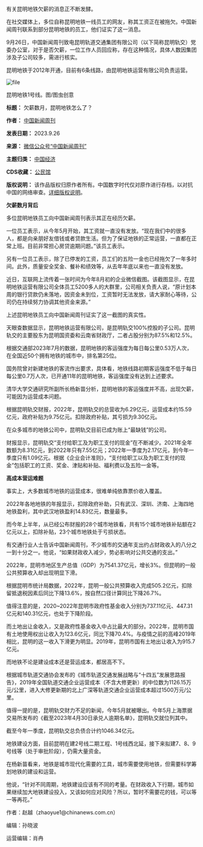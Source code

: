 有关昆明地铁欠薪的消息正不断发酵。


在社交媒体上，多位自称昆明地铁一线员工的网友，称其工资正在被拖欠。中国新闻周刊联系到部分昆明地铁的员工，他们证实了这一消息。


9月26日，中国新闻周刊致电昆明轨道交通集团有限公司（以下简称昆明轨交）党委办公室，对于是否欠薪，一位工作人员回应称，存在这种情况，具体人数因集团涉及子公司较多，需进行核实。


昆明地铁于2012年开通，目前有6条线路，由昆明地铁运营有限公司负责运营。


![file](https://chinadigitaltimes.net/chinese/files/2023/09/image-1695811594407.png)


昆明地铁1号线。图/图虫创意


**标题：** 欠薪数月，昆明地铁怎么了？  

**作者：** [中国新闻周刊](https://chinadigitaltimes.net/space/中国新闻周刊)  

**发表日期：** 2023.9.26  

**来源：** [微信公众号“中国新闻周刊”](https://web.archive.org/web/https://mp.weixin.qq.com/s/bHQy93TYJ9zkRuZlr0FYqQ)  

**主题归类：** [中国经济](https://chinadigitaltimes.net/space/中国经济)  

**CDS收藏：** [公民馆](https://chinadigitaltimes.net/space/%E5%85%AC%E6%B0%91%E9%A6%86)  

**版权说明：** 该作品版权归原作者所有。中国数字时代仅对原作进行存档，以对抗中国的网络审查。[详细版权说明](https://chinadigitaltimes.net/chinese/copyright)。


**欠薪数月背后** 


多位昆明地铁员工向中国新闻周刊表示其正在经历欠薪。


一位员工表示，从今年5月开始，其工资就一直没有发放。“现在我们中的很多人，都是向亲朋好友借钱或者贷款生活。但为了保证地铁的正常运营，一直都在正常上班。目前非常担心房贷逾期问题。”该员工表示。


另有一位员工表示，除了已停发的工资，员工们的五险一金也已经拖欠了一年多时间。此外，质量安全奖金、餐补和绩效等，从去年年底以来也一直没有发放。


近日，互联网上流传着一张时间为今年8月初的企业微信截图。该截图显示，在昆明地铁运营有限公司全体员工5200多人的大群里，公司相关负责人说，“原计划本周的银行贷款仍未落地，因资金未到位，工资暂时无法发放，请大家耐心等待，公司仍在持续努力协调其他资金来源。”


上述昆明地铁员工向中国新闻周刊证实了这一截图的真实性。


天眼查数据显示，昆明地铁运营有限公司，是昆明轨交100%控股的子公司。昆明轨交的主要股东为昆明国资委和云南省财政厅，二者占股分别为87.5%和12.5%。


根据交通部2023年7月的数据，昆明地铁的客运强度为每日每公里0.53万人次，在全国近50个拥有地铁的城市中，排名第25位。


国务院曾对新建地铁的客流作出要求，具体看，地铁线路初期客运强度不低于每日每公里0.7万人次，已开通11年的昆明地铁，客运强度没有达到上述要求。


清华大学交通研究所副所长杨新苗分析，昆明地铁的客运强度并不高，出现欠薪，可能因为运营成本问题。


根据昆明轨交财报，2022年，昆明轨交的总营收为6.29亿元，运营成本约15.59亿元，政府补贴为9.75亿元。扣除政府补贴，其亏损为9.30亿元。


在众多城市的地铁公司中，昆明轨交目前已成为账上“最缺钱”的公司。


财报显示，昆明轨交“支付给职工及为职工支付的现金”在不断减少。2021年全年数额为8.31亿元，到2022年只有7.55亿元；2022年一季度为2.17亿元，到今年一季度只有1.09亿元。根据《企业会计准则》，“支付给职工以及为职工支付的现金”包括职工的工资、奖金、津贴和补贴、福利费以及五险一金等。


**高成本营运难题** 


事实上，大多数城市地铁的运营成本，很难单纯依靠票价收入覆盖。


2022年各地地铁的年报显示，扣除政府补助，只有武汉、深圳、济南、上海四地地铁盈利，其中武汉地铁盈利14.83亿元，数量最多。


而今年上半年，从已经公布财报的28个城市地铁看，共有15个城市地铁补贴额在2亿元以上，扣除补贴，23个城市地铁处于亏损状态。


有交通行业人士告诉中国新闻周刊，不少城市的交通年支出约占财政收入的八分之一到十分之一。他说，“如果财政收入减少，势必影响对公共交通的支出。”


2022年，昆明市地区生产总值（GDP）为7541.37亿元，增长3%。但昆明的一般公共预算收入却出现明显下滑。


根据昆明市统计局数据，2022年，昆明一般公共预算收入完成505.2亿元，扣除留抵退税因素后同比下降13.6%，按自然口径计算同比下降26.7%。


值得注意的是，2020~2022年昆明市政府性基金收入分别为737.11亿元、447.31亿元和140.31亿元，也处于下降阶段。


而土地出让金收入，又是政府性基金收入中占比最大的部分。2022年，昆明市国有土地使用权出让收入为123.6亿元，同比下降70.4%。与疫情之前的高峰2019年相比，昆明的这一收入下滑更为明显。2019年，昆明市国有土地出让收入为915.7亿元。


而地铁不论是建设成本还是营运成本，都居高不下。


根据城市轨道交通协会发布的《城市轨道交通发展战略与“十四五”发展思路报告》，2019年全国轨道交通企业运营成本（不含大修更新）的中位数为1126.15万元/公里，进入大修更新期的北上广深等轨道交通企业运营成本超过1500万元/公里。


值得一提的是，昆明轨交财力不足的新闻，今年5月就被曝出。今年5月上海票据交易所发布的《截至2023年4月30日承兑人逾期名单》，昆明轨交就位列其中。


截至今年一季度，昆明轨交总负债合计约1046.34亿元。


地铁建设方面，目前昆明在建2号线二期工程、1号线西北延，接下来拟建7、8、9号线等（处于审批阶段），仍需大量资金。


在杨新苗看来，地铁是城市现代化需要的工具，城市需要使用地铁，但需要科学筹划地铁的建设和运营。


他说，“针对不同周期，地铁建设应该有不同的考量。在财政收入下行期，城市如果继续加大地铁建设投入，又该如何应对风险？所以，暂时不需要花的钱，可以等一等再花。”


作者：赵越（zhaoyue1\@chinanews.com.cn）


编辑：孙晓波


运营编辑：肖冉

